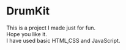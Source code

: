 # DrumKit

This is a project I made just for fun.  
Hope you like it.  
I have used basic HTML,CSS and JavaScript.
